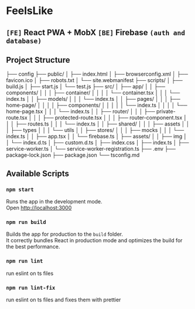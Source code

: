 # FeelsLike

## `[FE]` React PWA + MobX `[BE]` Firebase `(auth and database)`

## Project Structure

├── config
├── public/
│   ├── index.html
│   ├── browserconfig.xml
│   ├── favicon.ico
│   ├── robots.txt
│   └── site.webmanifest
├── scripts/
│   ├── build.js
│   ├── start.js
│   └── test.js
├── src/
│   ├── app/
│   │   ├── components/
│   │   │   ├── container/
│   │   │   │   └── container.tsx
│   │   │   └── index.ts
│   │   ├── models/
│   │   │   └── index.ts
│   │   ├── pages/
│   │   │   ├── home-page/
│   │   │   │   ├── components/
│   │   │   │   │   └── index.ts
│   │   │   │   └── home-page.tsx
│   │   │   └── index.ts
│   │   ├── router/
│   │   │   ├── private-route.tsx
│   │   │   ├── protected-route.tsx
│   │   │   ├── router-component.tsx
│   │   │   ├── routes.ts
│   │   │   └── index.ts
│   │   ├── shared/
│   │   │   ├── assets
│   │   │   ├── types
│   │   │   └── utils
│   │   ├── stores/
│   │   │   ├── mocks
│   │   │   └── index.ts
│   │   ├── app.tsx
│   │   └── firebase.ts
│   ├── assets/
│   │   ├── img
│   │   └── index.d.ts
│   ├── custom.d.ts
│   ├── index.css
│   ├── index.ts
│   ├── service-worker.ts
│   └── service-worker-registration.ts
├── .env
├── package-lock.json
├── package.json
└── tsconfig.md

## Available Scripts
### `npm start`

Runs the app in the development mode.\
Open [http://localhost:3000](http://localhost:3000)
### `npm run build`

Builds the app for production to the `build` folder.\
It correctly bundles React in production mode and optimizes the build for the best performance.

### `npm run lint`
run eslint on ts files

### `npm run lint-fix`
run eslint on ts files and fixes them with prettier

